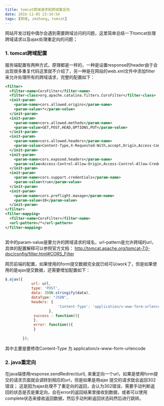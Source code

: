 ```yaml
---
title: tomcat跨域请求和跨域重定向
date: 2016-11-05 23:34:54
tags: [跨域, zmzhang, tomcat]
---
```


网站开发过程中偶尔会遇到需要跨域访问的问题，这里简单总结一下tomcat处理跨域请求以及ajax处理重定向的问题；
### 1. tomcat跨域配置
服务端配置有两种方式，原理都是一样的，一种是设置response的header由于会出现很多重复代码这里就不介绍了，另一种是在网站的web.xml文件中添加filter来允许处理所有的跨域请求，完整的配置如下：

<!--more-->


```xml
<filter>
  <filter-name>CorsFilter</filter-name>
  <filter-class>org.apache.catalina.filters.CorsFilter</filter-class>
  <init-param>
    <param-name>cors.allowed.origins</param-name>
    <param-value>*</param-value>
  </init-param>
  <init-param>
    <param-name>cors.allowed.methods</param-name>
    <param-value>GET,POST,HEAD,OPTIONS,PUT</param-value>
  </init-param>
  <init-param>
    <param-name>cors.allowed.headers</param-name>
    <param-value>Content-Type,X-Requested-With,accept,Origin,Access-Control-Request-Method,Access-Control-Request-Headers</param-value>
  </init-param>
  <init-param>
    <param-name>cors.exposed.headers</param-name>
    <param-value>Access-Control-Allow-Origin,Access-Control-Allow-Credentials</param-value>
  </init-param>
  <init-param>
    <param-name>cors.support.credentials</param-name>
    <param-value>true</param-value>
  </init-param>
  <init-param>
    <param-name>cors.preflight.maxage</param-name>
    <param-value>10</param-value>
  </init-param>
</filter>
<filter-mapping>
  <filter-name>CorsFilter</filter-name>
  <url-pattern>/*</url-pattern>
</filter-mapping>	
		
```

其中的param-value是要允许的跨域请求的域名，url-pattern是允许跨域的url，具体的配置解释可以参照官方文档：
http://tomcat.apache.org/tomcat-7.0-doc/config/filter.html#CORS_Filter

网页前端的配置，如果使用的form提交数据完全就已经可以work了，但是如果使用的是ajax提交数据，还需要增加配置如下：


```JavaScript
$.ajax({
            url: url,
            type: 'POST',
            data: JSON.stringify(data),
            dataType: "JSON",
            headers: {
                        'Content-Type': 'application/x-www-form-urlencoded'
                    },
           	 success : function(){
			 },
	    	 error: function(){
	    	 }
       
        });


```

其中主要是要修改Content-Type 为 application/x-www-form-urlencode

### 2. java重定向
在java端使用response.sendRedirect(url), 来重定向一个url，如果是使用form提交的请求页面就会调转到相应的url，但是如果是用ajax 提交的请求就会返回302错误；
这是因为ajax处理不了重定向的返回，会认为302错误，需要手动判断返回的状态是否是重定向，会在error的返回结果里接收到数据，或者可以使用complete状态来接收返回数据，然后手动判断返回状态码然后进行跳转。
